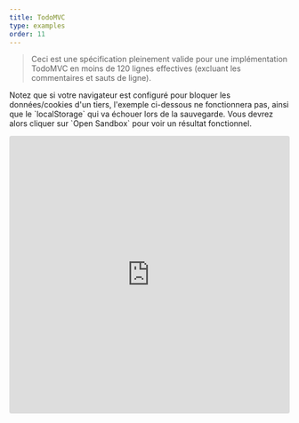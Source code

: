 ```yaml
---
title: TodoMVC
type: examples
order: 11
---
```


> Ceci est une spécification pleinement valide pour une implémentation TodoMVC en moins de 120 lignes effectives (excluant les commentaires et sauts de ligne).

<p class="tip">Notez que si votre navigateur est configuré pour bloquer les données/cookies d'un tiers, l'exemple ci-dessous ne fonctionnera pas, ainsi que le `localStorage` qui va échouer lors de la sauvegarde. Vous devrez alors cliquer sur `Open Sandbox` pour voir un résultat fonctionnel.</p>

<iframe src="https://codesandbox.io/embed/github/vuejs/v2.vuejs.org/tree/master/src/v2/examples/vue-20-todomvc?codemirror=1&hidedevtools=1&hidenavigation=1&theme=light" style="width:100%; height:500px; border:0; border-radius: 4px; overflow:hidden;" title="vue-20-template-compilation" allow="geolocation; microphone; camera; midi; vr; accelerometer; gyroscope; payment; ambient-light-sensor; encrypted-media; usb" sandbox="allow-modals allow-forms allow-popups allow-scripts allow-same-origin"></iframe>

